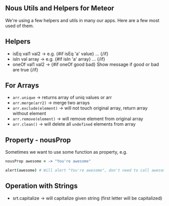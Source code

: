 Nous Utils and Helpers for Meteor
---------------------------------

We're using a few helpers and utils in many our apps. Here are a few most used of them.

## Helpers
  * isEq val1 val2 -> e.g. {#if isEq 'a' value} ... {/if}
  * isIn val array -> e.g. {#if isIn 'a' array} ... {/if}
  * oneOf val1 val2 -> {#if oneOf good bad} Show message if good or bad are true {/if}

## For Arrays

  * `arr.unique`  -> returns array of uniq values or arr
  * `arr.merge(arr2)` -> merge two arrays
  * `arr.exclude(element)` -> will not touch original array, return array without element
  * `arr.remove(element)` -> will remove element from original array
  * `arr.clean()` -> will delete all `undefined` elements from array

## Property - nousProp

Sometimes we want to use some function as property, e.g.

```CoffeeScript
nousProp awesome = -> "You're awesome"

alert(awesome) # Will alert "You're awesome", don't need to call awesome() function
```

## Operation with Strings

  * srt.capitalize -> will capitalize given string (first letter will be capitalized)

